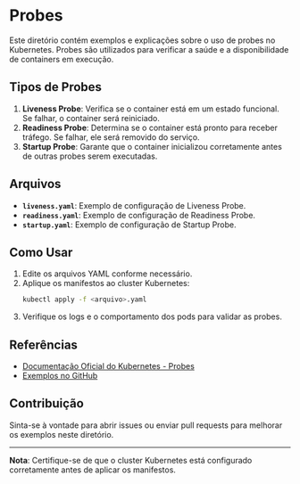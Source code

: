 # Probes

Este diretório contém exemplos e explicações sobre o uso de probes no Kubernetes. Probes são utilizados para verificar a saúde e a disponibilidade de containers em execução.

## Tipos de Probes

1. **Liveness Probe**: Verifica se o container está em um estado funcional. Se falhar, o container será reiniciado.
2. **Readiness Probe**: Determina se o container está pronto para receber tráfego. Se falhar, ele será removido do serviço.
3. **Startup Probe**: Garante que o container inicializou corretamente antes de outras probes serem executadas.

## Arquivos

- **`liveness.yaml`**: Exemplo de configuração de Liveness Probe.
- **`readiness.yaml`**: Exemplo de configuração de Readiness Probe.
- **`startup.yaml`**: Exemplo de configuração de Startup Probe.

## Como Usar

1. Edite os arquivos YAML conforme necessário.
2. Aplique os manifestos ao cluster Kubernetes:
    ```bash
    kubectl apply -f <arquivo>.yaml
    ```
3. Verifique os logs e o comportamento dos pods para validar as probes.

## Referências

- [Documentação Oficial do Kubernetes - Probes](https://kubernetes.io/docs/tasks/configure-pod-container/configure-liveness-readiness-startup-probes/)
- [Exemplos no GitHub](https://github.com/kubernetes/examples)

## Contribuição

Sinta-se à vontade para abrir issues ou enviar pull requests para melhorar os exemplos neste diretório.

---
**Nota**: Certifique-se de que o cluster Kubernetes está configurado corretamente antes de aplicar os manifestos.